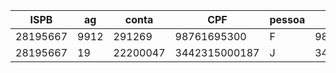 | ISPB     | ag   | conta    | CPF           | pessoa | key           |
| -------- | ---- | -------- | ------------- | ------ | ------------- |
| 28195667 | 9912 | 291269   | 98761695300   | F      | 98761695300   |
| 28195667 | 19   | 22200047 | 3442315000187 | J      | 3442315000187 |